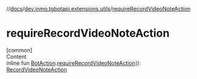 //[docs](../../index.md)/[dev.inmo.tgbotapi.extensions.utils](index.md)/[requireRecordVideoNoteAction](require-record-video-note-action.md)



# requireRecordVideoNoteAction  
[common]  
Content  
inline fun [BotAction](../dev.inmo.tgbotapi.types.actions/-bot-action/index.md).[requireRecordVideoNoteAction](require-record-video-note-action.md)(): [RecordVideoNoteAction](../dev.inmo.tgbotapi.types.actions/-record-video-note-action/index.md)  



